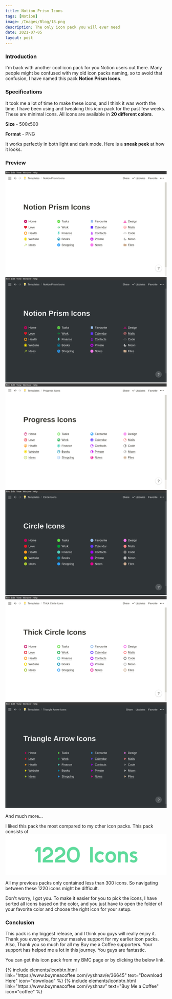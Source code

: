 ```yaml
---
title: Notion Prism Icons
tags: [Notion]
image: /Images/Blog/18.png
description: The only icon pack you will ever need
date: 2021-07-05
layout: post
---
```

### Introduction
I'm back with another cool icon pack for you Notion users out there. Many people might be confused with my old icon packs naming, so to avoid that confusion, I have named this pack **Notion Prism Icons**.

### Specifications
It took me a lot of time to make these icons, and I think it was worth the time. I have been using and tweaking this icon pack for the past few weeks. These are minimal icons. All icons are available in **20 different colors**.

**Size** - 500x500

**Format** - PNG

It works perfectly in both light and dark mode. Here is a **sneak peek** at how it looks.

### Preview
![preview](/Images/Blog/18-1.png)
![preview](/Images/Blog/18-2.png)
![preview](/Images/Blog/18-7.png)
![preview](/Images/Blog/18-8.png)
![preview](/Images/Blog/18-9.png)
![preview](/Images/Blog/18-10.png)

And much more...

I liked this pack the most compared to my other icon packs. This pack consists of
![1220 Icons](/Images/Blog/18-3.png)

All my previous packs only contained less than 300 icons. So navigating between these 1220 icons might be difficult.

Don't worry, I got you. To make it easier for you to pick the icons, I have sorted all icons based on the color, and you just have to open the folder of your favorite color and choose the right icon for your setup.

### Conclusion
This pack is my biggest release, and I think you guys will really enjoy it. Thank you everyone, for your massive support for my earlier icon packs. Also, Thank you so much for all my Buy me a Coffee supporters. Your support has helped me a lot in this journey. You guys are fantastic.

You can get this icon pack from my BMC page or by clicking the below link.

<p class="text-center">
{% include elements/iconbtn.html link="https://www.buymeacoffee.com/vyshnav/e/36645" text="Download Here" icon="download" %}
{% include elements/iconbtn.html link="https://www.buymeacoffee.com/vyshnav" text="Buy Me a Coffee" icon="coffee" %}
</p>